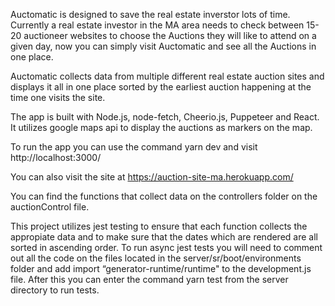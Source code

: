 Auctomatic is designed to save the real estate inverstor lots of time. Currently a real estate investor in the MA area needs to check between 15-20 auctioneer websites to choose the Auctions they will like to attend on a given day, now you can simply visit Auctomatic and see all the Auctions in one place.

Auctomatic collects data from multiple different real estate auction sites and displays it all in one place sorted by the earliest auction happening at the time one visits the site.

The app is built with Node.js, node-fetch, Cheerio.js, Puppeteer and React. It utilizes google maps api to display the auctions as markers on the map.

To run the app you can use the command yarn dev and visit http://localhost:3000/

You can also visit the site at https://auction-site-ma.herokuapp.com/

You can find the functions that collect data on the controllers folder on the auctionControl file.

This project utilizes jest testing to ensure that each function collects the appropiate data and to make sure that the dates which are rendered are all sorted in ascending order. To run async jest tests you will need to comment out all the code on the files located in the server/sr/boot/environments folder and add import “generator-runtime/runtime" to the development.js file. After this you can enter the command yarn test from the server directory to run tests.




